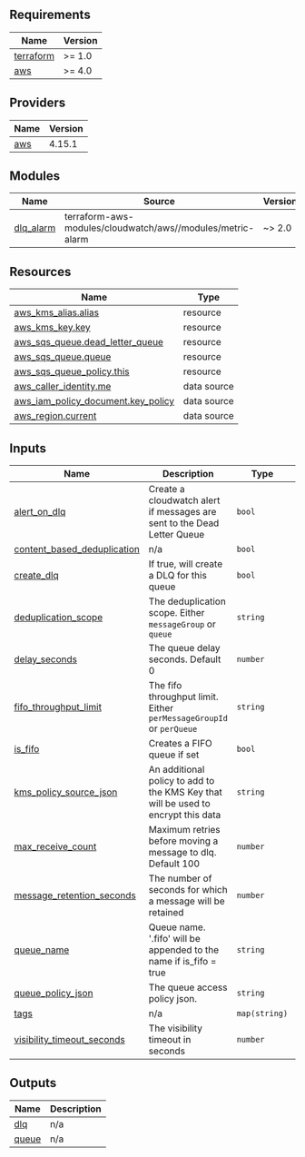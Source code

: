 ## Requirements

| Name | Version |
|------|---------|
| <a name="requirement_terraform"></a> [terraform](#requirement\_terraform) | >= 1.0 |
| <a name="requirement_aws"></a> [aws](#requirement\_aws) | >= 4.0 |

## Providers

| Name | Version |
|------|---------|
| <a name="provider_aws"></a> [aws](#provider\_aws) | 4.15.1 |

## Modules

| Name | Source | Version |
|------|--------|---------|
| <a name="module_dlq_alarm"></a> [dlq\_alarm](#module\_dlq\_alarm) | terraform-aws-modules/cloudwatch/aws//modules/metric-alarm | ~> 2.0 |

## Resources

| Name | Type |
|------|------|
| [aws_kms_alias.alias](https://registry.terraform.io/providers/hashicorp/aws/latest/docs/resources/kms_alias) | resource |
| [aws_kms_key.key](https://registry.terraform.io/providers/hashicorp/aws/latest/docs/resources/kms_key) | resource |
| [aws_sqs_queue.dead_letter_queue](https://registry.terraform.io/providers/hashicorp/aws/latest/docs/resources/sqs_queue) | resource |
| [aws_sqs_queue.queue](https://registry.terraform.io/providers/hashicorp/aws/latest/docs/resources/sqs_queue) | resource |
| [aws_sqs_queue_policy.this](https://registry.terraform.io/providers/hashicorp/aws/latest/docs/resources/sqs_queue_policy) | resource |
| [aws_caller_identity.me](https://registry.terraform.io/providers/hashicorp/aws/latest/docs/data-sources/caller_identity) | data source |
| [aws_iam_policy_document.key_policy](https://registry.terraform.io/providers/hashicorp/aws/latest/docs/data-sources/iam_policy_document) | data source |
| [aws_region.current](https://registry.terraform.io/providers/hashicorp/aws/latest/docs/data-sources/region) | data source |

## Inputs

| Name | Description | Type | Default | Required |
|------|-------------|------|---------|:--------:|
| <a name="input_alert_on_dlq"></a> [alert\_on\_dlq](#input\_alert\_on\_dlq) | Create a cloudwatch alert if messages are sent to the Dead Letter Queue | `bool` | `true` | no |
| <a name="input_content_based_deduplication"></a> [content\_based\_deduplication](#input\_content\_based\_deduplication) | n/a | `bool` | `null` | no |
| <a name="input_create_dlq"></a> [create\_dlq](#input\_create\_dlq) | If true, will create a DLQ for this queue | `bool` | `true` | no |
| <a name="input_deduplication_scope"></a> [deduplication\_scope](#input\_deduplication\_scope) | The deduplication scope. Either `messageGroup` or `queue` | `string` | `"messageGroup"` | no |
| <a name="input_delay_seconds"></a> [delay\_seconds](#input\_delay\_seconds) | The queue delay seconds. Default 0 | `number` | `0` | no |
| <a name="input_fifo_throughput_limit"></a> [fifo\_throughput\_limit](#input\_fifo\_throughput\_limit) | The fifo throughput limit. Either `perMessageGroupId` or `perQueue` | `string` | `"perMessageGroupId"` | no |
| <a name="input_is_fifo"></a> [is\_fifo](#input\_is\_fifo) | Creates a FIFO queue if set | `bool` | n/a | yes |
| <a name="input_kms_policy_source_json"></a> [kms\_policy\_source\_json](#input\_kms\_policy\_source\_json) | An additional policy to add to the KMS Key that will be used to encrypt this data | `string` | `null` | no |
| <a name="input_max_receive_count"></a> [max\_receive\_count](#input\_max\_receive\_count) | Maximum retries before moving a message to dlq. Default 100 | `number` | `100` | no |
| <a name="input_message_retention_seconds"></a> [message\_retention\_seconds](#input\_message\_retention\_seconds) | The number of seconds for which a message will be retained | `number` | `1209600` | no |
| <a name="input_queue_name"></a> [queue\_name](#input\_queue\_name) | Queue name. '.fifo' will be appended to the name if is\_fifo = true | `string` | n/a | yes |
| <a name="input_queue_policy_json"></a> [queue\_policy\_json](#input\_queue\_policy\_json) | The queue access policy json. | `string` | `null` | no |
| <a name="input_tags"></a> [tags](#input\_tags) | n/a | `map(string)` | `null` | no |
| <a name="input_visibility_timeout_seconds"></a> [visibility\_timeout\_seconds](#input\_visibility\_timeout\_seconds) | The visibility timeout in seconds | `number` | `30` | no |

## Outputs

| Name | Description |
|------|-------------|
| <a name="output_dlq"></a> [dlq](#output\_dlq) | n/a |
| <a name="output_queue"></a> [queue](#output\_queue) | n/a |
